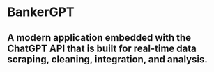 # BankerGPT

## A modern application embedded with the ChatGPT API that is built for real-time data scraping, cleaning, integration, and analysis.




